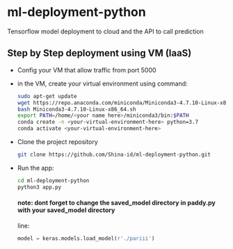 # ml-deployment-python
Tensorflow model deployment to cloud and the API to call prediction

## Step by Step deployment using VM (IaaS)

- Config your VM that allow traffic from port 5000

- in the VM, create your virtual environment using command:
  ```bash
  sudo apt-get update
  wget https://repo.anaconda.com/miniconda/Miniconda3-4.7.10-Linux-x86_64.sh
  bash Miniconda3-4.7.10-Linux-x86_64.sh
  export PATH=/home/<your name here>/miniconda3/bin:$PATH
  conda create -n <your-virtual-environment-here> python=3.7
  conda activate <your-virtual-environment-here>
  ```
- Clone the project repository
  ```bash
  git clone https://github.com/Shina-id/ml-deployment-python.git
  ```
- Run the app:
  ```bash
  cd ml-deployment-python
  python3 app.py
  ```
  #### note: dont forget to change the saved_model directory in paddy.py with your saved_model directory
  line:
  ```python
  model = keras.models.load_model(r'./pariii')
  ```

